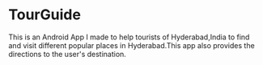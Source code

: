 # TourGuide
This is an Android App I made to help tourists of Hyderabad,India to find and visit different popular places in Hyderabad.This app also provides the directions to the user's destination. 
